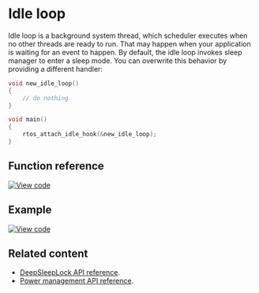 # Idle loop

Idle loop is a background system thread, which scheduler executes when no other threads are ready to run. That may happen when your application is waiting for an event to happen. By default, the idle loop invokes sleep manager to enter a sleep mode. You can overwrite this behavior by providing a different handler:

```c++ TODO
void new_idle_loop()
{
    // do nothing
}

void main()
{
    rtos_attach_idle_hook(&new_idle_loop);
}
```

## Function reference

[![View code](https://www.mbed.com/embed/?type=library)](https://os.mbed.com/docs/mbed-os/v6.8/mbed-os-api-doxy/group__rtos___idle.html)

## Example

[![View code](https://www.mbed.com/embed/?url=https://github.com/ARMmbed/mbed-os-snippet-SleepManager_Example_1/tree/v6.8)](https://github.com/ARMmbed/mbed-os-snippet-SleepManager_Example_1/blob/v6.8/main.cpp)

## Related content

- [DeepSleepLock API reference](deepsleeplock.html).
- [Power management API reference](power-management-sleep.html).
